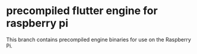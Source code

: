 # precompiled flutter engine for raspberry pi
This branch contains precompiled engine binaries for use on the Raspberry Pi.

